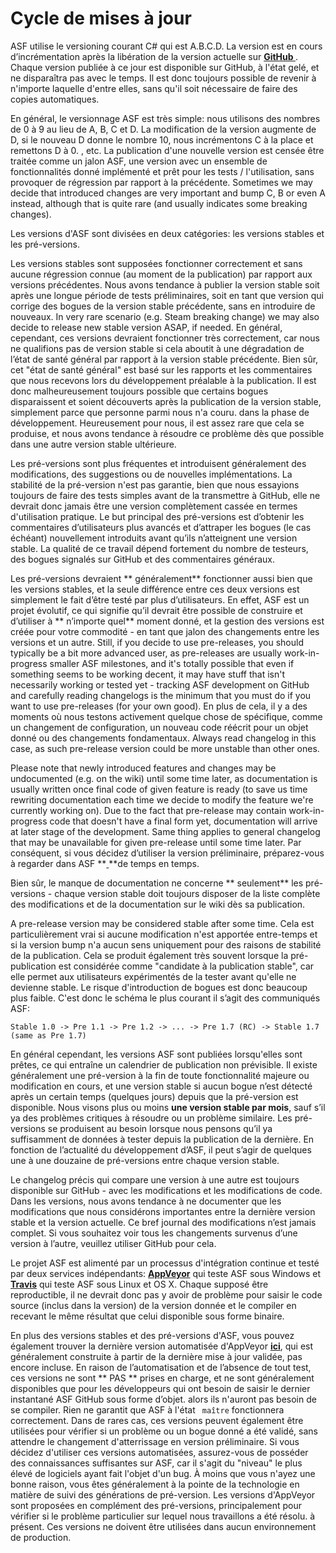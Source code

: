 # Cycle de mises à jour

ASF utilise le versioning courant C# qui est A.B.C.D. La version est en cours d’incrémentation après la libération de la version actuelle sur **[ GitHub ](https://github.com/JustArchiNET/ArchiSteamFarm/releases)**. Chaque version publiée à ce jour est disponible sur GitHub, à l'état gelé, et ne disparaîtra pas avec le temps. Il est donc toujours possible de revenir à n'importe laquelle d'entre elles, sans qu'il soit nécessaire de faire des copies automatiques.

En général, le versionnage ASF est très simple: nous utilisons des nombres de 0 à 9 au lieu de A, B, C et D. La modification de la version augmente de D, si le nouveau D donne le nombre 10, nous incrémentons C à la place et remettons D à 0. , etc. La publication d'une nouvelle version est censée être traitée comme un jalon ASF, une version avec un ensemble de fonctionnalités donné implémenté et prêt pour les tests / l'utilisation, sans provoquer de régression par rapport à la précédente. Sometimes we may decide that introduced changes are very important and bump C, B or even A instead, although that is quite rare (and usually indicates some breaking changes).

Les versions d'ASF sont divisées en deux catégories: les versions stables et les pré-versions.

Les versions stables sont supposées fonctionner correctement et sans aucune régression connue (au moment de la publication) par rapport aux versions précédentes. Nous avons tendance à publier la version stable soit après une longue période de tests préliminaires, soit en tant que version qui corrige des bogues de la version stable précédente, sans en introduire de nouveaux. In very rare scenario (e.g. Steam breaking change) we may also decide to release new stable version ASAP, if needed. En général, cependant, ces versions devraient fonctionner très correctement, car nous ne qualifions pas de version stable si cela aboutit à une dégradation de l’état de santé général par rapport à la version stable précédente. Bien sûr, cet "état de santé général" est basé sur les rapports et les commentaires que nous recevons lors du développement préalable à la publication. Il est donc malheureusement toujours possible que certains bogues disparaissent et soient découverts après la publication de la version stable, simplement parce que personne parmi nous n'a couru. dans la phase de développement. Heureusement pour nous, il est assez rare que cela se produise, et nous avons tendance à résoudre ce problème dès que possible dans une autre version stable ultérieure.

Les pré-versions sont plus fréquentes et introduisent généralement des modifications, des suggestions ou de nouvelles implémentations. La stabilité de la pré-version n'est pas garantie, bien que nous essayions toujours de faire des tests simples avant de la transmettre à GitHub, elle ne devrait donc jamais être une version complètement cassée en termes d'utilisation pratique. Le but principal des pré-versions est d’obtenir les commentaires d’utilisateurs plus avancés et d’attraper les bogues (le cas échéant) nouvellement introduits avant qu’ils n’atteignent une version stable. La qualité de ce travail dépend fortement du nombre de testeurs, des bogues signalés sur GitHub et des commentaires généraux.

Les pré-versions devraient ** généralement** fonctionner aussi bien que les versions stables, et la seule différence entre ces deux versions est simplement le fait d’être testé par plus d’utilisateurs. En effet, ASF est un projet évolutif, ce qui signifie qu’il devrait être possible de construire et d’utiliser à ** n’importe quel** moment donné, et la gestion des versions est créée pour votre commodité - en tant que jalon des changements entre les versions et un autre. Still, if you decide to use pre-releases, you should typically be a bit more advanced user, as pre-releases are usually work-in-progress smaller ASF milestones, and it's totally possible that even if something seems to be working decent, it may have stuff that isn't necessarily working or tested yet - tracking ASF development on GitHub and carefully reading changelogs is the minimum that you must do if you want to use pre-releases (for your own good). En plus de cela, il y a des moments où nous testons activement quelque chose de spécifique, comme un changement de configuration, un nouveau code réécrit pour un objet donné ou des changements fondamentaux. Always read changelog in this case, as such pre-release version could be more unstable than other ones.

Please note that newly introduced features and changes may be undocumented (e.g. on the wiki) until some time later, as documentation is usually written once final code of given feature is ready (to save us time rewriting documentation each time we decide to modify the feature we're currently working on). Due to the fact that pre-release may contain work-in-progress code that doesn't have a final form yet, documentation will arrive at later stage of the development. Same thing applies to general changelog that may be unavailable for given pre-release until some time later. Par conséquent, si vous décidez d’utiliser la version préliminaire, préparez-vous à regarder dans ASF **[ ](https://github.com/JustArchiNET/ArchiSteamFarm/commits/master)**de temps en temps.

Bien sûr, le manque de documentation ne concerne ** seulement** les pré-versions - chaque version stable doit toujours disposer de la liste complète des modifications et de la documentation sur le wiki dès sa publication.

A pre-release version may be considered stable after some time. Cela est particulièrement vrai si aucune modification n'est apportée entre-temps et si la version bump n'a aucun sens uniquement pour des raisons de stabilité de la publication. Cela se produit également très souvent lorsque la pré-publication est considérée comme "candidate à la publication stable", car elle permet aux utilisateurs expérimentés de la tester avant qu'elle ne devienne stable. Le risque d'introduction de bogues est donc beaucoup plus faible. C'est donc le schéma le plus courant il s’agit des communiqués ASF:

    Stable 1.0 -> Pre 1.1 -> Pre 1.2 -> ... -> Pre 1.7 (RC) -> Stable 1.7 (same as Pre 1.7)
    

En général cependant, les versions ASF sont publiées lorsqu'elles sont prêtes, ce qui entraîne un calendrier de publication non prévisible. Il existe généralement une pré-version à la fin de toute fonctionnalité majeure ou modification en cours, et une version stable si aucun bogue n’est détecté après un certain temps (quelques jours) depuis que la pré-version est disponible. Nous visons plus ou moins **une version stable par mois**, sauf s’il ya des problèmes critiques à résoudre ou un problème similaire. Les pré-versions se produisent au besoin lorsque nous pensons qu’il ya suffisamment de données à tester depuis la publication de la dernière. En fonction de l’actualité du développement d’ASF, il peut s’agir de quelques une à une douzaine de pré-versions entre chaque version stable.

Le changelog précis qui compare une version à une autre est toujours disponible sur GitHub - avec les modifications et les modifications de code. Dans les versions, nous avons tendance à ne documenter que les modifications que nous considérons importantes entre la dernière version stable et la version actuelle. Ce bref journal des modifications n’est jamais complet. Si vous souhaitez voir tous les changements survenus d’une version à l’autre, veuillez utiliser GitHub pour cela.

Le projet ASF est alimenté par un processus d'intégration continue et testé par deux services indépendants: **[ AppVeyor](https://ci.appveyor.com/project/JustArchi/ArchiSteamFarm)** qui teste ASF sous Windows et **[Travis](https://travis-ci.com/JustArchiNET/ArchiSteamFarm)** qui teste ASF sous Linux et OS X. Chaque supposé être reproductible, il ne devrait donc pas y avoir de problème pour saisir le code source (inclus dans la version) de la version donnée et le compiler en recevant le même résultat que celui disponible sous forme binaire.

En plus des versions stables et des pré-versions d'ASF, vous pouvez également trouver la dernière version automatisée d'AppVeyor **[ ici](https://ci.appveyor.com/project/JustArchi/ArchiSteamFarm)**, qui est généralement construite à partir de la dernière mise à jour validée, pas encore incluse. En raison de l’automatisation et de l’absence de tout test, ces versions ne sont ** PAS ** prises en charge, et ne sont généralement disponibles que pour les développeurs qui ont besoin de saisir le dernier instantané ASF GitHub sous forme d’objet. alors ils n'auront pas besoin de se compiler. Rien ne garantit que ASF à l'état ` maître` fonctionnera correctement. Dans de rares cas, ces versions peuvent également être utilisées pour vérifier si un problème ou un bogue donné a été validé, sans attendre le changement d'atterrissage en version préliminaire. Si vous décidez d'utiliser ces versions automatisées, assurez-vous de posséder des connaissances suffisantes sur ASF, car il s'agit du "niveau" le plus élevé de logiciels ayant fait l'objet d'un bug. À moins que vous n'ayez une bonne raison, vous êtes généralement à la pointe de la technologie en matière de suivi des générations de pré-version. Les versions d'AppVeyor sont proposées en complément des pré-versions, principalement pour vérifier si le problème particulier sur lequel nous travaillons a été résolu. à présent. Ces versions ne doivent être utilisées dans aucun environnement de production.